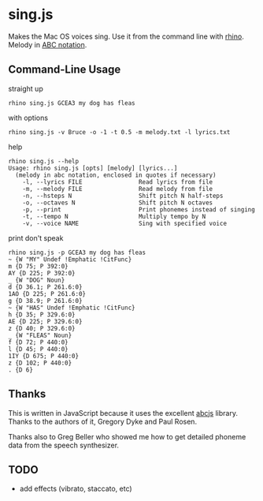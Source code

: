 # sing.js 

Makes the Mac OS voices sing. Use it from the command line with [rhino](http://www.mozilla.org/rhino/). Melody in [ABC notation](http://abcnotation.com).

## Command-Line Usage

straight up

```
rhino sing.js GCEA3 my dog has fleas
```

with options

```
rhino sing.js -v Bruce -o -1 -t 0.5 -m melody.txt -l lyrics.txt
```

help

```
rhino sing.js --help
Usage: rhino sing.js [opts] [melody] [lyrics...]
  (melody in abc notation, enclosed in quotes if necessary)
    -l, --lyrics FILE                Read lyrics from file
    -m, --melody FILE                Read melody from file
    -n, --hsteps N                   Shift pitch N half-steps
    -o, --octaves N                  Shift pitch N octaves
    -p, --print                      Print phonemes instead of singing
    -t, --tempo N                    Multiply tempo by N
    -v, --voice NAME                 Sing with specified voice
```

print don't speak

```
rhino sing.js -p GCEA3 my dog has fleas
~ {W "MY" Undef !Emphatic !CitFunc}
m {D 75; P 392:0}
AY {D 225; P 392:0}
_ {W "DOG" Noun}
d {D 36.1; P 261.6:0}
1AO {D 225; P 261.6:0}
g {D 38.9; P 261.6:0}
~ {W "HAS" Undef !Emphatic !CitFunc}
h {D 35; P 329.6:0}
AE {D 225; P 329.6:0}
z {D 40; P 329.6:0}
_ {W "FLEAS" Noun}
f {D 72; P 440:0}
l {D 45; P 440:0}
1IY {D 675; P 440:0}
z {D 102; P 440:0}
. {D 6}
```

## Thanks

This is written in JavaScript because it uses the excellent [abcjs](http://code.google.com/p/abcjs/) library. Thanks to the authors of it, Gregory Dyke and Paul Rosen.

Thanks also to Greg Beller who showed me how to get detailed phoneme data from the speech synthesizer.

## TODO

* add effects (vibrato, staccato, etc)
